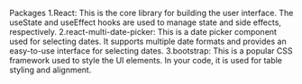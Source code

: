 Packages
1.React: This is the core library for building the user interface. The useState and useEffect hooks are used to manage state and side effects, respectively.
2.react-multi-date-picker: This is a date picker component used for selecting dates. It supports multiple date formats and provides an easy-to-use interface for selecting dates.
3.bootstrap: This is a popular CSS framework used to style the UI elements. In your code, it is used for table styling and alignment.

